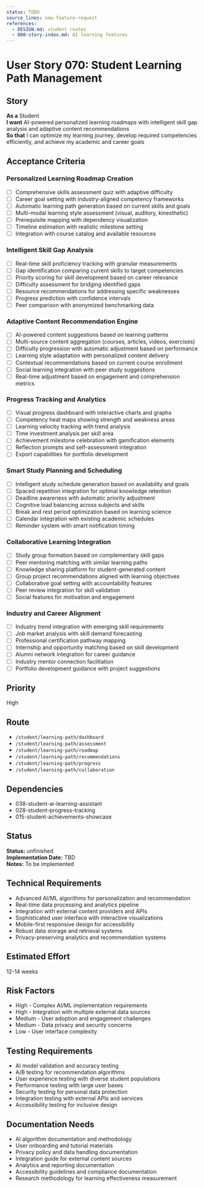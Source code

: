 ```yaml
---
status: TODO
source_lines: new-feature-request
references:
  - DESIGN.md: student routes
  - 000-story-index.md: AI learning features
---
```


# User Story 070: Student Learning Path Management

## Story
**As a** Student  
**I want** AI-powered personalized learning roadmaps with intelligent skill gap analysis and adaptive content recommendations  
**So that** I can optimize my learning journey, develop required competencies efficiently, and achieve my academic and career goals

## Acceptance Criteria

### Personalized Learning Roadmap Creation
- [ ] Comprehensive skills assessment quiz with adaptive difficulty
- [ ] Career goal setting with industry-aligned competency frameworks
- [ ] Automatic learning path generation based on current skills and goals
- [ ] Multi-modal learning style assessment (visual, auditory, kinesthetic)
- [ ] Prerequisite mapping with dependency visualization
- [ ] Timeline estimation with realistic milestone setting
- [ ] Integration with course catalog and available resources

### Intelligent Skill Gap Analysis
- [ ] Real-time skill proficiency tracking with granular measurements
- [ ] Gap identification comparing current skills to target competencies
- [ ] Priority scoring for skill development based on career relevance
- [ ] Difficulty assessment for bridging identified gaps
- [ ] Resource recommendations for addressing specific weaknesses
- [ ] Progress prediction with confidence intervals
- [ ] Peer comparison with anonymized benchmarking data

### Adaptive Content Recommendation Engine
- [ ] AI-powered content suggestions based on learning patterns
- [ ] Multi-source content aggregation (courses, articles, videos, exercises)
- [ ] Difficulty progression with automatic adjustment based on performance
- [ ] Learning style adaptation with personalized content delivery
- [ ] Contextual recommendations based on current course enrollment
- [ ] Social learning integration with peer study suggestions
- [ ] Real-time adjustment based on engagement and comprehension metrics

### Progress Tracking and Analytics
- [ ] Visual progress dashboard with interactive charts and graphs
- [ ] Competency heat maps showing strength and weakness areas
- [ ] Learning velocity tracking with trend analysis
- [ ] Time investment analysis per skill area
- [ ] Achievement milestone celebration with gamification elements
- [ ] Reflection prompts and self-assessment integration
- [ ] Export capabilities for portfolio development

### Smart Study Planning and Scheduling
- [ ] Intelligent study schedule generation based on availability and goals
- [ ] Spaced repetition integration for optimal knowledge retention
- [ ] Deadline awareness with automatic priority adjustment
- [ ] Cognitive load balancing across subjects and skills
- [ ] Break and rest period optimization based on learning science
- [ ] Calendar integration with existing academic schedules
- [ ] Reminder system with smart notification timing

### Collaborative Learning Integration
- [ ] Study group formation based on complementary skill gaps
- [ ] Peer mentoring matching with similar learning paths
- [ ] Knowledge sharing platform for student-generated content
- [ ] Group project recommendations aligned with learning objectives
- [ ] Collaborative goal setting with accountability features
- [ ] Peer review integration for skill validation
- [ ] Social features for motivation and engagement

### Industry and Career Alignment
- [ ] Industry trend integration with emerging skill requirements
- [ ] Job market analysis with skill demand forecasting
- [ ] Professional certification pathway mapping
- [ ] Internship and opportunity matching based on skill development
- [ ] Alumni network integration for career guidance
- [ ] Industry mentor connection facilitation
- [ ] Portfolio development guidance with project suggestions

## Priority
High

## Route
- `/student/learning-path/dashboard`
- `/student/learning-path/assessment`
- `/student/learning-path/roadmap`
- `/student/learning-path/recommendations`
- `/student/learning-path/progress`
- `/student/learning-path/collaboration`

## Dependencies
- 038-student-ai-learning-assistant
- 028-student-progress-tracking
- 015-student-achievements-showcase


## Status
**Status:** unfinished  
**Implementation Date:** TBD  
**Notes:** To be implemented
## Technical Requirements
- Advanced AI/ML algorithms for personalization and recommendation
- Real-time data processing and analytics pipeline
- Integration with external content providers and APIs
- Sophisticated user interface with interactive visualizations
- Mobile-first responsive design for accessibility
- Robust data storage and retrieval systems
- Privacy-preserving analytics and recommendation systems

## Estimated Effort
12-14 weeks

## Risk Factors
- High - Complex AI/ML implementation requirements
- High - Integration with multiple external data sources
- Medium - User adoption and engagement challenges
- Medium - Data privacy and security concerns
- Low - User interface complexity

## Testing Requirements
- AI model validation and accuracy testing
- A/B testing for recommendation algorithms
- User experience testing with diverse student populations
- Performance testing with large user bases
- Security testing for personal data protection
- Integration testing with external APIs and services
- Accessibility testing for inclusive design

## Documentation Needs
- AI algorithm documentation and methodology
- User onboarding and tutorial materials
- Privacy policy and data handling documentation
- Integration guide for external content sources
- Analytics and reporting documentation
- Accessibility guidelines and compliance documentation
- Research methodology for learning effectiveness measurement